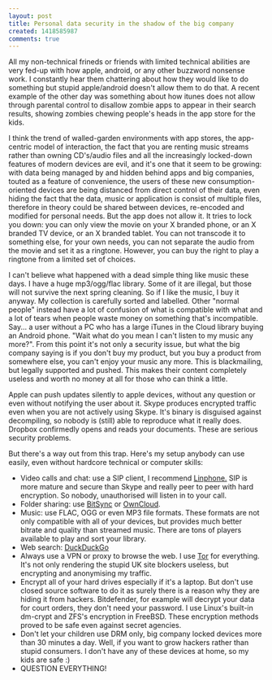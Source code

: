 ```yaml
---
layout: post
title: Personal data security in the shadow of the big company
created: 1418585987
comments: true
---
```

All my non-technical frineds or friends with limited technical abilities are very fed-up with how apple, android, or any other buzzword nonsense work. I constantly hear them chattering about how they would like to do something but stupid apple/android doesn't allow them to do that. A recent example of the other day was something about how itunes does not allow through parental control to disallow zombie apps to appear in their search results, showing zombies chewing people's heads in the app store for the kids.

I think the trend of walled-garden environments with app stores, the app-centric model of interaction, the fact that you are renting music streams rather than owning CD's/audio files and all the increasingly locked-down features of modern devices are evil, and it's one that it seem to be growing: with data being managed by and hidden behind apps and big companies, touted as a feature of convenience, the users of these new consumption-oriented devices are being distanced from direct control of their data, even hiding the fact that the data, music or application is consist of multiple files, therefore in theory could be shared between devices, re-encoded and modified for personal needs. But the app does not allow it. It tries to lock you down: you can only view the movie on your X branded phone, or an X branded TV device, or an X branded tablet. You can not transcode it to something else, for your own needs, you can not separate the audio from the movie and set it as a ringtone. However, you can buy the right to play a ringtone from a limited set of choices.

I can't believe what happened with a dead simple thing like music these days. I have a huge mp3/ogg/flac library. Some of it are illegal, but those will not survive the next spring cleaning. So if I like the music, I buy it anyway. My collection is carefully sorted and labelled. Other "normal people" instead have a lot of confusion of what is compatible with what and a lot of tears when people waste money on something that's incompatible. Say... a user without a PC who has a large iTunes in the Cloud library buying an Android phone. "Wait what do you mean I can't listen to my music any more?". From this point it's not only a security issue, but what the big company saying is if you don't buy my product, but you buy a product from somewhere else, you can't enjoy your music any more. This is blackmailing, but legally supported and pushed. This makes their content completely useless and worth no money at all for those who can think a little.

Apple can push updates silently to apple devices, without any question or even without notifying the user about it. Skype produces encrypted traffic even when you are not actively using Skype. It's binary is disguised against decompiling, so nobody is (still) able to reproduce what it really does. Dropbox confirmedly opens and reads your documents. These are serious security problems.

But there's a way out from this trap. Here's my setup anybody can use easily, even without hardcore technical or computer skills:

<ul>
<li>Video calls and chat: use a SIP client, I recommend <a href="http://www.linphone.org/">Linphone.</a> SIP is more mature and secure than Skype and really peer to peer with hard encryption. So nobody, unauthorised will listen in to your call.</li>
<li>Folder sharing: use <a href="http://www.getsync.com/">BitSync</a> or <a href="http://owncloud.org/">OwnCloud</a>.</li>
<li>Music: use FLAC, OGG or even MP3 file formats. These formats are not only compatible with all of your devices, but provides much better bitrate and quality than streamed music. There are tons of players available to play and sort your library.</li>
<li>Web search: <a href="https://duckduckgo.com/">DuckDuckGo</a></li>
<li>Always use a VPN or proxy to browse the web. I use <a href="https://www.torproject.org/">Tor</a> for everything. It's not only rendering the stupid UK site blockers useless, but encrypting and anonymising my traffic.</li>
<li>Encrypt all of your hard drives especially if it's a laptop. But don't use closed source software to do it as surely there is a reason why they are hiding it from hackers. Bitdefender, for example will decrypt your data for court orders, they don't need your password. I use Linux's built-in dm-crypt and ZFS's encryption in FreeBSD. These encryption methods proved to be safe even against secret agencies.</li>
<li>Don't let your children use DRM only, big company locked devices more than 30 minutes a day. Well, if you want to grow hackers rather than stupid consumers. I don't have any of these devices at home, so my kids are safe :)</li>
<li>QUESTION EVERYTHING!</li>
</ul>
